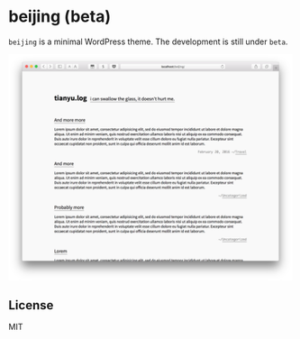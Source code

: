 # beijing (beta)
`beijing` is a minimal WordPress theme. The development is still under `beta`.

![Preview](https://raw.githubusercontent.com/tianyuf/beijing/master/screenshot.png)

## License

MIT

